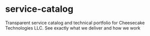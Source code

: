 # service-catalog
Transparent service catalog and technical portfolio for Cheesecake Technologies LLC. See exactly what we deliver and how we work
